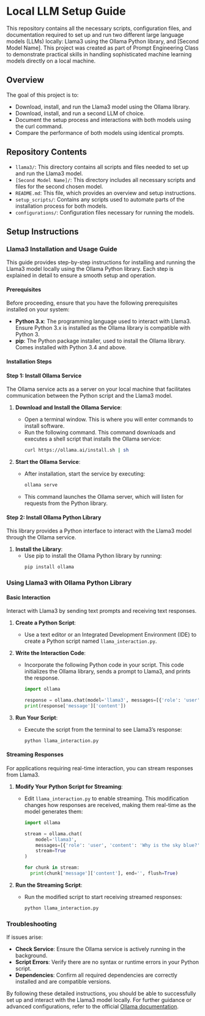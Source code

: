 # Local LLM Setup Guide

This repository contains all the necessary scripts, configuration files, and documentation required to set up and run two different large language models (LLMs) locally: Llama3 using the Ollama Python library, and [Second Model Name]. This project was created as part of Prompt Engineering Class to demonstrate practical skills in handling sophisticated machine learning models directly on a local machine.

## Overview

The goal of this project is to:
- Download, install, and run the Llama3 model using the Ollama library.
- Download, install, and run a second LLM of choice.
- Document the setup process and interactions with both models using the curl command.
- Compare the performance of both models using identical prompts.

## Repository Contents

- `llama3/`: This directory contains all scripts and files needed to set up and run the Llama3 model.
- `[Second Model Name]/`: This directory includes all necessary scripts and files for the second chosen model.
- `README.md`: This file, which provides an overview and setup instructions.
- `setup_scripts/`: Contains any scripts used to automate parts of the installation process for both models.
- `configurations/`: Configuration files necessary for running the models.

## Setup Instructions

### Llama3 Installation and Usage Guide

This guide provides step-by-step instructions for installing and running the Llama3 model locally using the Ollama Python library. Each step is explained in detail to ensure a smooth setup and operation.

#### Prerequisites

Before proceeding, ensure that you have the following prerequisites installed on your system:
- **Python 3.x**: The programming language used to interact with Llama3. Ensure Python 3.x is installed as the Ollama library is compatible with Python 3.
- **pip**: The Python package installer, used to install the Ollama library. Comes installed with Python 3.4 and above.

#### Installation Steps

#### Step 1: Install Ollama Service

The Ollama service acts as a server on your local machine that facilitates communication between the Python script and the Llama3 model.

1. **Download and Install the Ollama Service**:
   - Open a terminal window. This is where you will enter commands to install software.
   - Run the following command. This command downloads and executes a shell script that installs the Ollama service:
     ```bash
     curl https://ollama.ai/install.sh | sh
     ```

2. **Start the Ollama Service**:
   - After installation, start the service by executing:
     ```bash
     ollama serve
     ```
   - This command launches the Ollama server, which will listen for requests from the Python library.

#### Step 2: Install Ollama Python Library

This library provides a Python interface to interact with the Llama3 model through the Ollama service.

1. **Install the Library**:
   - Use pip to install the Ollama Python library by running:
     ```bash
     pip install ollama
     ```

### Using Llama3 with Ollama Python Library

#### Basic Interaction

Interact with Llama3 by sending text prompts and receiving text responses.

1. **Create a Python Script**:
   - Use a text editor or an Integrated Development Environment (IDE) to create a Python script named `llama_interaction.py`.

2. **Write the Interaction Code**:
   - Incorporate the following Python code in your script. This code initializes the Ollama library, sends a prompt to Llama3, and prints the response.
     ```python
     import ollama

     response = ollama.chat(model='llama3', messages=[{'role': 'user', 'content': 'Why is the sky blue?'}])
     print(response['message']['content'])
     ```

3. **Run Your Script**:
   - Execute the script from the terminal to see Llama3’s response:
     ```bash
     python llama_interaction.py
     ```

#### Streaming Responses

For applications requiring real-time interaction, you can stream responses from Llama3.

1. **Modify Your Python Script for Streaming**:
   - Edit `llama_interaction.py` to enable streaming. This modification changes how responses are received, making them real-time as the model generates them:
     ```python
     import ollama

     stream = ollama.chat(
         model='llama3',
         messages=[{'role': 'user', 'content': 'Why is the sky blue?'}],
         stream=True
     )

     for chunk in stream:
       print(chunk['message']['content'], end='', flush=True)
     ```

2. **Run the Streaming Script**:
   - Run the modified script to start receiving streamed responses:
     ```bash
     python llama_interaction.py
     ```

### Troubleshooting

If issues arise:
- **Check Service**: Ensure the Ollama service is actively running in the background.
- **Script Errors**: Verify there are no syntax or runtime errors in your Python script.
- **Dependencies**: Confirm all required dependencies are correctly installed and are compatible versions.

By following these detailed instructions, you should be able to successfully set up and interact with the Llama3 model locally. For further guidance or advanced configurations, refer to the official [Ollama documentation](https://ollama.ai/docs).

